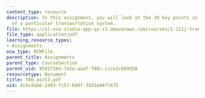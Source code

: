 ```yaml
---
content_type: resource
description: In this assignment, you will look at the 30 key points in the context
  of a particular transportation system.
file: https://ol-ocw-studio-app-qa.s3.amazonaws.com/courses/1-221j-transportation-systems-fall-2004/dc6cdab62493fc57640f3d33e04f7675_f00_asst3.pdf
file_type: application/pdf
learning_resource_types:
- Assignments
ocw_type: OCWFile
parent_title: Assignments
parent_type: CourseSection
parent_uid: 9545726d-742a-aaa7-f80c-ccce3c609d28
resourcetype: Document
title: f00_asst3.pdf
uid: dc6cdab6-2493-fc57-640f-3d33e04f7675
---
```

